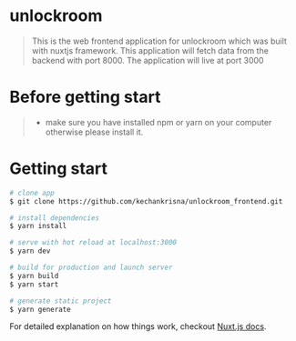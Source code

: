 # unlockroom

> This is the web frontend application for unlockroom which was built with nuxtjs framework. This application will fetch data from the backend with port 8000. The application will live at port 3000

# Before getting start
> - make sure you have installed npm or yarn on your computer otherwise please install it.

# Getting start

``` bash
# clone app
$ git clone https://github.com/kechankrisna/unlockroom_frontend.git

# install dependencies
$ yarn install

# serve with hot reload at localhost:3000
$ yarn dev

# build for production and launch server
$ yarn build
$ yarn start

# generate static project
$ yarn generate
```

For detailed explanation on how things work, checkout [Nuxt.js docs](https://nuxtjs.org).
